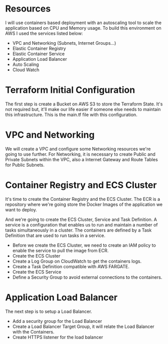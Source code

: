 # Resources
I will use containers based deployment with an autoscaling tool to scale the application based on CPU and Memory usage. To build this environment on AWS I used the services listed below:

* VPC and Networking (Subnets, Internet Groups...)
* Elastic Container Registry
* Elastic Container Service
* Application Load Balancer
* Auto Scaling
* Cloud Watch

# Terraform Initial Configuration
 
The first step is create a Bucket on AWS S3 to store the Terraform State. It's not required but, it'll make our life easier if someone else needs to maintain this infrastructure. This is the main.tf file with this configuration.

# VPC and Networking

We will create a VPC and configure some Networking resources we're going to use further.
For Networking, it is necessary to create Public and Private Subnets within the VPC, also a Internet Gateway and Route Tables for Public Subnets.

# Container Registry and ECS Cluster

It's time to create the Container Registry and the ECS Cluster.
The ECR is a repository where we're going store the Docker Images of the application we want to deploy.

And we're going to create the ECS Cluster, Service and Task Definition.
A service is a configuration that enables us to run and maintain a number of tasks simultaneously in a cluster. The containers are defined by a Task Definition that are used to run tasks in a service.

* Before we create the ECS Cluster, we need to create an IAM policy to enable the service to pull the image from ECR.
* Create the ECS Cluster
* Create a Log Group on CloudWatch to get the containers logs.
* Create a Task Definition compatible with AWS FARGATE.
* Create the ECS Service
* Define a Security Group to avoid external connections to the containers.

# Application Load Balancer

The next step is to setup a Load Balancer.
* Add a security group for the Load Balancer
* Create a Load Balancer Target Group, it will relate the Load Balancer with the Containers.
* Create HTTPS listener for the load balancer